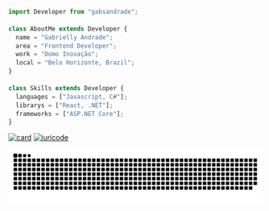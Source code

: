 ```js
import Developer from "gabsandrade";

class AboutMe extends Developer {
  name = "Gabrielly Andrade";
  area = "Frontend Developer";
  work = "Domo Inovação";
  local = "Belo Horizonte, Brazil";
}

class Skills extends Developer {
  languages = ["Javascript, C#"];
  librarys = ["React, .NET"];
  frameworks = ["ASP.NET Core"];
}
```
[![card](https://github-readme-stats.vercel.app/api?username=GabsAndrade&theme=dracula&show_icons=true)](https://github.com/anuraghazra/github-readme-stats)
[![iuricode](https://github-readme-stats.vercel.app/api/top-langs/?username=gabsandrade&hide=html&layout=compact&theme=dracula)](https://github.com/anuraghazra/github-readme-stats)

<picture>
  <source
    media="(prefers-color-scheme: dark)"
    srcset="https://raw.githubusercontent.com/platane/snk/output/github-contribution-grid-snake-dark.svg"
  />
  <source
    media="(prefers-color-scheme: light)"
    srcset="https://raw.githubusercontent.com/platane/snk/output/github-contribution-grid-snake.svg"
  />
  <img
    alt="github contribution grid snake animation"
    src="https://raw.githubusercontent.com/platane/snk/output/github-contribution-grid-snake.svg"
  />
</picture>
